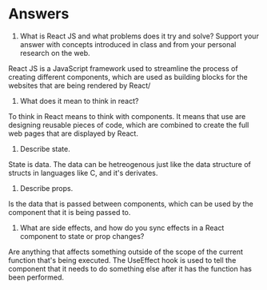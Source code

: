 # Answers

1. What is React JS and what problems does it try and solve? Support your answer with concepts introduced in class and from your personal research on the web.

React JS is a JavaScript framework used to streamline the process of creating different components, which are used as building blocks for the websites that are being rendered by React/

1. What does it mean to think in react?

To think in React means to think with components. It means that use are designing reusable pieces of code, which are combined to create the full web pages that are displayed by React.

1. Describe state.

State is data. The data can be hetreogenous just like the data structure of structs in languages like C, and it's derivates. 

1. Describe props.

Is the data that is passed between components, which can be used by the component that it is being passed to.   

1. What are side effects, and how do you sync effects in a React component to state or prop changes?

Are anything that affects something outside of the scope of the current function that's being executed. The UseEffect hook is used to tell the component that it needs to do something else after it has the function has been performed.
